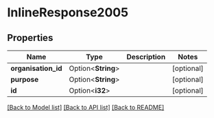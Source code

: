 # InlineResponse2005

## Properties

Name | Type | Description | Notes
------------ | ------------- | ------------- | -------------
**organisation_id** | Option<**String**> |  | [optional]
**purpose** | Option<**String**> |  | [optional]
**id** | Option<**i32**> |  | [optional]

[[Back to Model list]](../README.md#documentation-for-models) [[Back to API list]](../README.md#documentation-for-api-endpoints) [[Back to README]](../README.md)


